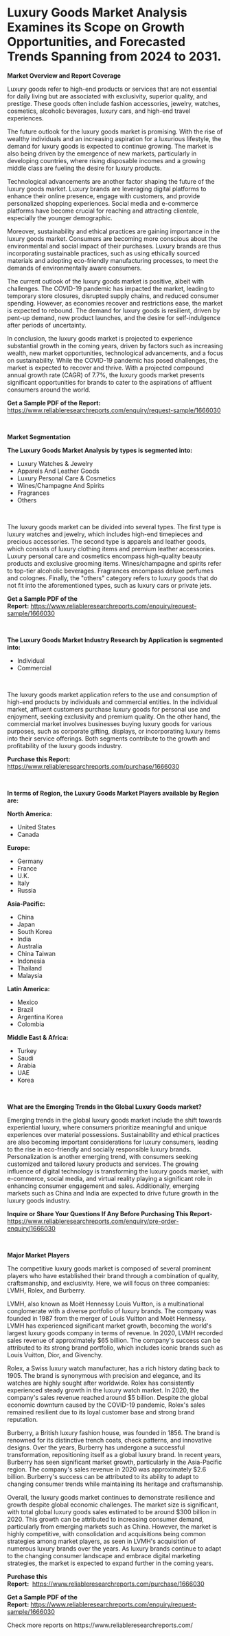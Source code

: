 <p><h1>Luxury Goods Market Analysis Examines its Scope on Growth Opportunities, and Forecasted Trends Spanning from 2024 to 2031.</h1></p><p><strong>Market Overview and Report Coverage</strong></p>
<p><p>Luxury goods refer to high-end products or services that are not essential for daily living but are associated with exclusivity, superior quality, and prestige. These goods often include fashion accessories, jewelry, watches, cosmetics, alcoholic beverages, luxury cars, and high-end travel experiences.</p><p>The future outlook for the luxury goods market is promising. With the rise of wealthy individuals and an increasing aspiration for a luxurious lifestyle, the demand for luxury goods is expected to continue growing. The market is also being driven by the emergence of new markets, particularly in developing countries, where rising disposable incomes and a growing middle class are fueling the desire for luxury products.</p><p>Technological advancements are another factor shaping the future of the luxury goods market. Luxury brands are leveraging digital platforms to enhance their online presence, engage with customers, and provide personalized shopping experiences. Social media and e-commerce platforms have become crucial for reaching and attracting clientele, especially the younger demographic.</p><p>Moreover, sustainability and ethical practices are gaining importance in the luxury goods market. Consumers are becoming more conscious about the environmental and social impact of their purchases. Luxury brands are thus incorporating sustainable practices, such as using ethically sourced materials and adopting eco-friendly manufacturing processes, to meet the demands of environmentally aware consumers.</p><p>The current outlook of the luxury goods market is positive, albeit with challenges. The COVID-19 pandemic has impacted the market, leading to temporary store closures, disrupted supply chains, and reduced consumer spending. However, as economies recover and restrictions ease, the market is expected to rebound. The demand for luxury goods is resilient, driven by pent-up demand, new product launches, and the desire for self-indulgence after periods of uncertainty.</p><p>In conclusion, the luxury goods market is projected to experience substantial growth in the coming years, driven by factors such as increasing wealth, new market opportunities, technological advancements, and a focus on sustainability. While the COVID-19 pandemic has posed challenges, the market is expected to recover and thrive. With a projected compound annual growth rate (CAGR) of 7.7%, the luxury goods market presents significant opportunities for brands to cater to the aspirations of affluent consumers around the world.</p></p>
<p><strong>Get a Sample PDF of the Report:</strong> <a href="https://www.reliableresearchreports.com/enquiry/request-sample/1666030">https://www.reliableresearchreports.com/enquiry/request-sample/1666030</a></p>
<p>&nbsp;</p>
<p><strong>Market Segmentation</strong></p>
<p><strong>The Luxury Goods Market Analysis by types is segmented into:</strong></p>
<p><ul><li>Luxury Watches & Jewelry</li><li>Apparels And Leather Goods</li><li>Luxury Personal Care & Cosmetics</li><li>Wines/Champagne And Spirits</li><li>Fragrances</li><li>Others</li></ul></p>
<p>&nbsp;</p>
<p><p>The luxury goods market can be divided into several types. The first type is luxury watches and jewelry, which includes high-end timepieces and precious accessories. The second type is apparels and leather goods, which consists of luxury clothing items and premium leather accessories. Luxury personal care and cosmetics encompass high-quality beauty products and exclusive grooming items. Wines/champagne and spirits refer to top-tier alcoholic beverages. Fragrances encompass deluxe perfumes and colognes. Finally, the "others" category refers to luxury goods that do not fit into the aforementioned types, such as luxury cars or private jets.</p></p>
<p><strong>Get a Sample PDF of the Report:</strong>&nbsp;<a href="https://www.reliableresearchreports.com/enquiry/request-sample/1666030">https://www.reliableresearchreports.com/enquiry/request-sample/1666030</a></p>
<p>&nbsp;</p>
<p><strong>The Luxury Goods Market Industry Research by Application is segmented into:</strong></p>
<p><ul><li>Individual</li><li>Commercial</li></ul></p>
<p>&nbsp;</p>
<p><p>The luxury goods market application refers to the use and consumption of high-end products by individuals and commercial entities. In the individual market, affluent customers purchase luxury goods for personal use and enjoyment, seeking exclusivity and premium quality. On the other hand, the commercial market involves businesses buying luxury goods for various purposes, such as corporate gifting, displays, or incorporating luxury items into their service offerings. Both segments contribute to the growth and profitability of the luxury goods industry.</p></p>
<p><strong>Purchase this Report:</strong>&nbsp; <a href="https://www.reliableresearchreports.com/purchase/1666030">https://www.reliableresearchreports.com/purchase/1666030</a></p>
<p>&nbsp;</p>
<p><strong>In terms of Region, the Luxury Goods Market Players available by Region are:</strong></p>
<p>
    <p> <strong> North America: </strong>
        <ul>
            <li>United States</li>
            <li>Canada</li>
        </ul>
        </p> 
    <p> <strong> Europe: </strong>
        <ul>
            <li>Germany</li>
            <li>France</li>
            <li>U.K.</li>
            <li>Italy</li>
            <li>Russia</li>
        </ul>
        </p> 
    <p> <strong> Asia-Pacific: </strong>
        <ul>
            <li>China</li>
            <li>Japan</li>
            <li>South Korea</li>
            <li>India</li>
            <li>Australia</li>
            <li>China Taiwan</li>
            <li>Indonesia</li>
            <li>Thailand</li>
            <li>Malaysia</li>
        </ul>
        </p> 
    <p> <strong> Latin America: </strong>
        <ul>
            <li>Mexico</li>
            <li>Brazil</li>
            <li>Argentina Korea</li>
            <li>Colombia</li>
        </ul>
        </p> 
    <p> <strong> Middle East & Africa: </strong>
        <ul>
            <li>Turkey</li>
            <li>Saudi</li>
            <li>Arabia</li>
            <li>UAE</li>
            <li>Korea</li>
        </ul>
    </p>
    </p>
<p>&nbsp;</p>
<p><strong>What are the Emerging Trends in the Global Luxury Goods market?</strong></p>
<p><p>Emerging trends in the global luxury goods market include the shift towards experiential luxury, where consumers prioritize meaningful and unique experiences over material possessions. Sustainability and ethical practices are also becoming important considerations for luxury consumers, leading to the rise in eco-friendly and socially responsible luxury brands. Personalization is another emerging trend, with consumers seeking customized and tailored luxury products and services. The growing influence of digital technology is transforming the luxury goods market, with e-commerce, social media, and virtual reality playing a significant role in enhancing consumer engagement and sales. Additionally, emerging markets such as China and India are expected to drive future growth in the luxury goods industry.</p></p>
<p><strong>Inquire or Share Your Questions If Any Before Purchasing This Report</strong>- <a href="https://www.reliableresearchreports.com/enquiry/pre-order-enquiry/1666030">https://www.reliableresearchreports.com/enquiry/pre-order-enquiry/1666030</a></p>
<p>&nbsp;</p>
<p><strong>Major Market Players</strong></p>
<p><p>The competitive luxury goods market is composed of several prominent players who have established their brand through a combination of quality, craftsmanship, and exclusivity. Here, we will focus on three companies: LVMH, Rolex, and Burberry.</p><p>LVMH, also known as Moët Hennessy Louis Vuitton, is a multinational conglomerate with a diverse portfolio of luxury brands. The company was founded in 1987 from the merger of Louis Vuitton and Moët Hennessy. LVMH has experienced significant market growth, becoming the world's largest luxury goods company in terms of revenue. In 2020, LVMH recorded sales revenue of approximately $65 billion. The company's success can be attributed to its strong brand portfolio, which includes iconic brands such as Louis Vuitton, Dior, and Givenchy.</p><p>Rolex, a Swiss luxury watch manufacturer, has a rich history dating back to 1905. The brand is synonymous with precision and elegance, and its watches are highly sought after worldwide. Rolex has consistently experienced steady growth in the luxury watch market. In 2020, the company's sales revenue reached around $5 billion. Despite the global economic downturn caused by the COVID-19 pandemic, Rolex's sales remained resilient due to its loyal customer base and strong brand reputation.</p><p>Burberry, a British luxury fashion house, was founded in 1856. The brand is renowned for its distinctive trench coats, check patterns, and innovative designs. Over the years, Burberry has undergone a successful transformation, repositioning itself as a global luxury brand. In recent years, Burberry has seen significant market growth, particularly in the Asia-Pacific region. The company's sales revenue in 2020 was approximately $2.6 billion. Burberry's success can be attributed to its ability to adapt to changing consumer trends while maintaining its heritage and craftsmanship.</p><p>Overall, the luxury goods market continues to demonstrate resilience and growth despite global economic challenges. The market size is significant, with total global luxury goods sales estimated to be around $300 billion in 2020. This growth can be attributed to increasing consumer demand, particularly from emerging markets such as China. However, the market is highly competitive, with consolidation and acquisitions being common strategies among market players, as seen in LVMH's acquisition of numerous luxury brands over the years. As luxury brands continue to adapt to the changing consumer landscape and embrace digital marketing strategies, the market is expected to expand further in the coming years.</p></p>
<p><strong>Purchase this Report:</strong>&nbsp;&nbsp;<a href="https://www.reliableresearchreports.com/purchase/1666030">https://www.reliableresearchreports.com/purchase/1666030</a></p>
<p></p>
<p><strong>Get a Sample PDF of the Report:</strong>&nbsp;<a href="https://www.reliableresearchreports.com/enquiry/request-sample/1666030">https://www.reliableresearchreports.com/enquiry/request-sample/1666030</a></p>
<p>Check more reports on https://www.reliableresearchreports.com/</p>